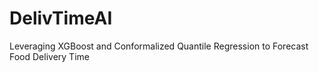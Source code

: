 # DelivTimeAI
Leveraging XGBoost and Conformalized Quantile Regression to Forecast Food Delivery Time
